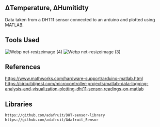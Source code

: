 ## ΔTemperature, ΔHumitidty 
Data taken from a DHT11 sensor connected to an arduino and plotted using MATLAB.
## Tools Used
![Webp net-resizeimage (4)](https://user-images.githubusercontent.com/63273069/110582503-4de6f500-813a-11eb-8f93-d8a5d2b93fe8.png)
![Webp net-resizeimage (3)](https://user-images.githubusercontent.com/63273069/110582505-4f182200-813a-11eb-9c17-4a8f7ab2840f.png)

## References 
https://www.mathworks.com/hardware-support/arduino-matlab.html
https://circuitdigest.com/microcontroller-projects/matlab-data-logging-analysis-and-visualization-plotting-dht11-sensor-readings-on-matlab

## Libraries
```bash
https://github.com/adafruit/DHT-sensor-library
https://github.com/adafruit/Adafruit_Sensor
```

